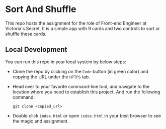 # Sort And Shuffle

This repo hosts the assignment for the role of Front-end Engineer at Victoria's Secret. It is a simple app with 9 cards and two controls to sort or shuffle these cards.

## Local Development

You can run this repo in your local system by below steps:

- Clone the repo by clicking on the `Code` button (in green color) and copying the URL under the `HTTPS` tab.

- Head over to your favorite command-line tool, and navigate to the location where you need to establish this project. And run the following command:

  ```
  git clone <copied_url>
  ```

- Double click `index.html` or open `index.html` in your best browser to see the magic and assignment.
